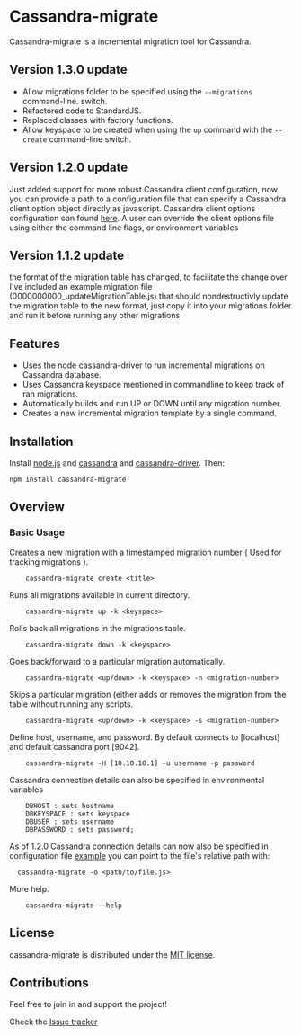 # Cassandra-migrate

Cassandra-migrate is a incremental migration tool for Cassandra.

## Version 1.3.0 update
- Allow migrations folder to be specified using the `--migrations` command-line.
switch.
- Refactored code to StandardJS.
- Replaced classes with factory functions.
- Allow keyspace to be created when using the `up` command with the `--create` command-line switch.

## Version 1.2.0 update
Just added support for more robust Cassandra client configuration, now you can provide a path to a configuration file that can specify a Cassandra client option object directly as javascript.
Cassandra client options configuration can found [here](http://docs.datastax.com/en/latest-nodejs-driver-api/global.html#ClientOptions). A user
can override the client options file using either the command line flags, or environment variables

## Version 1.1.2 update
the format of the migration table has changed, to facilitate the change over I've included an example migration file (0000000000_updateMigrationTable.js)
that should nondestructivly update the migration table to the new format, just copy it into your migrations folder and run it before running any other migrations

## Features
- Uses the node cassandra-driver  to run incremental migrations on Cassandra database.
- Uses Cassandra keyspace mentioned in commandline to keep track of ran migrations.
- Automatically builds and run UP or DOWN until any migration number.
- Creates a new incremental migration template by a single command.


## Installation

Install [node.js](http://nodejs.org/) and [cassandra](http://cassandra.apache.org/) and [cassandra-driver](https://www.npmjs.com/package/cassandra-driver). Then:

```
npm install cassandra-migrate
```

## Overview

### Basic Usage

Creates a new migration with a timestamped migration number ( Used for tracking migrations ).

```
    cassandra-migrate create <title>
```

Runs all migrations available in current directory.

```
    cassandra-migrate up -k <keyspace>
```

Rolls back all migrations in the migrations table.

```
    cassandra-migrate down -k <keyspace>
```


Goes back/forward to a particular migration automatically.

```
    cassandra-migrate <up/down> -k <keyspace> -n <migration-number>
```

Skips a particular migration (either adds or removes the migration from the table without running any scripts.

```
    cassandra-migrate <up/down> -k <keyspace> -s <migration-number>
```

Define host, username, and password. By default connects to [localhost] and default cassandra port [9042].

```
    cassandra-migrate -H [10.10.10.1] -u username -p password
```

Cassandra connection details can also be specified in environmental variables
```
    DBHOST : sets hostname
    DBKEYSPACE : sets keyspace
    DBUSER : sets username
    DBPASSWORD : sets password;
```

As of 1.2.0 Cassandra connection details can now also be specified in configuration file [example](https://github.com/rleenders/cassandra-migrate/blob/options-file-flag/examples/sampleOptionFile.js) you can point to the file's relative path with:
```
  cassandra-migrate -o <path/to/file.js>
```

More help.

```
    cassandra-migrate --help
```

## License

cassandra-migrate is distributed under the [MIT license](http://opensource.org/licenses/MIT).

## Contributions

Feel free to join in and support the project!

Check the [Issue tracker](https://github.com/rleenders/cassandra-migrate/issues)
